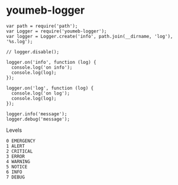 youmeb-logger
=============

    var path = require('path');
    var Logger = require('youmeb-logger');
    var logger = Logger.create('info', path.join(__dirname, 'log'), '%s.log');

    // logger.disable();

    logger.on('info', function (log) {
      console.log('on info');
      console.log(log);
    });

    logger.on('log', function (log) {
      console.log('on log');
      console.log(log);
    });

    logger.info('message');
    logger.debug('message');

Levels

    0 EMERGENCY
    1 ALERT
    2 CRITICAL
    3 ERROR
    4 WARNING
    5 NOTICE
    6 INFO
    7 DEBUG
